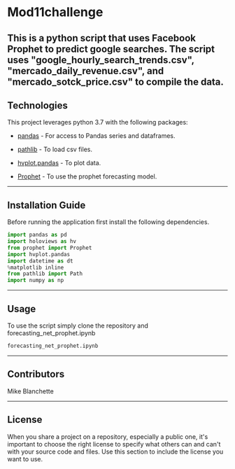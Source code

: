 # Mod11challenge

This is a python script that uses Facebook Prophet to predict google searches.
The script uses "google_hourly_search_trends.csv", "mercado_daily_revenue.csv", and "mercado_sotck_price.csv" to compile the data.
---

## Technologies

This project leverages python 3.7 with the following packages:

* [pandas](https://github.com/pandas-dev/pandas) - For access to Pandas series and dataframes.

* [pathlib](https://github.com/budlight/pathlib) - To load csv files.

* [hvplot.pandas](hvplot.pandas) - To plot data.

* [Prophet](https://facebook.github.io/prophet/) - To use the prophet forecasting model.

---

## Installation Guide

Before running the application first install the following dependencies.

```python
import pandas as pd
import holoviews as hv
from prophet import Prophet
import hvplot.pandas
import datetime as dt
%matplotlib inline
from pathlib import Path
import numpy as np
```

---

## Usage

To use the script simply clone the repository and forecasting_net_prophet.ipynb

```python
forecasting_net_prophet.ipynb
```



---

## Contributors

Mike Blanchette

---

## License

When you share a project on a repository, especially a public one, it's important to choose the right license to specify what others can and can't with your source code and files. Use this section to include the license you want to use.
